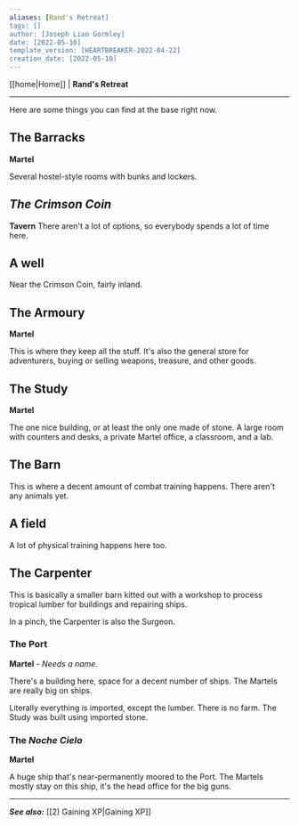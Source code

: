 ```yaml
---
aliases: [Rand's Retreat]
tags: []
author: [Joseph Liao Gormley]
date: [2022-05-10]
template_version: [HEARTBREAKER-2022-04-22]
creation_date: [2022-05-10]
---
```

<!-- Home | Character Creation | -->
[[home|Home]] | **Rand's Retreat**
___
Here are some things you can find at the base right now.

## The Barracks
**Martel** 

Several hostel-style rooms with bunks and lockers.

## *The Crimson Coin* 
**Tavern**
There aren't a lot of options, so everybody spends a lot of time here.

## A well
Near the Crimson Coin, fairly inland.

## The Armoury
**Martel**

This is where they keep all the stuff. It's also the general store for adventurers, buying or selling weapons, treasure, and other goods.

## The Study
**Martel** 

The one nice building, or at least the only one made of stone. A large room with counters and desks, a private Martel office, a classroom, and a lab.

## The Barn
This is where a decent amount of combat training happens. There aren't any animals yet.

## A field
A lot of physical training happens here too.

## The Carpenter
This is basically a smaller barn kitted out with a workshop to process tropical lumber for buildings and repairing ships.

In a pinch, the Carpenter is also the Surgeon.

### The Port
**Martel** - *Needs a name.*

There's a building here, space for a decent number of ships. The Martels are really big on ships.

Literally everything is imported, except the lumber. There is no farm. The Study was built using imported stone.

### The *Noche Cielo*
**Martel**

A huge ship that's near-permanently moored to the Port. The Martels mostly stay on this ship, it's the head office for the big guns.

___
***See also:*** [[2) Gaining XP|Gaining XP]]
<!--*References:*
*Source:* -->
<!-- Sources, read more, links, etc. -->
<!-- *Source: Entry by [[Mike Maxin]].* -->
<!-- Leave an empty line at the end, otherwise Exporter complains. -->
